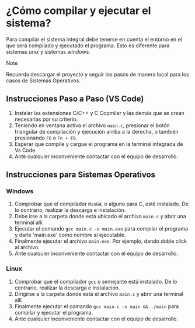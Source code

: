 # ¿Cómo compilar y ejecutar el sistema?

Para compilar el sistema integral debe tenerse en cuenta el entorno en el que será compilado y ejecutado el programa. Esto es diferente para sistemas *unix* y sistemas *windows*.

> [!NOTE]
>
> Recuerda descargar el proyecto y seguir los pasos de manera local para los casos de Sistemas Operativos.

## Instrucciones Paso a Paso (VS Code)

1. Instalar las extensiones C/C++ y C Copmiler y las demás que se crean necesarias por su criterio.
1. Teniendo en ventana activa el archivo `main.c`, presionar el botón triangular de compilación y ejecución arriba a la derecha, o también presionando `F6` o `Fn + F6`.
1. Esperar que compile y cargue el programa en la terminal integrada de Vs Code.
1. Ante cualquier inconveniente contactar con el equipo de desarrollo.

## Instrucciones para Sistemas Operativos

### Windows

1. Comprobar que el compilador `MinGW`, o alguno para C, esté instalado. De lo contrario, realizar la descarga e instalación.
1. Debe irse a la carpeta donde está ubicado el archivo `main.c` y abrir una terminal allí.
1. Ejecutar el comando `gcc main.c -o main.exe` para compilar el programa y darle 'main.exe' como nombre al ejecutable.
1. Finalmente ejecutar el archivo `main.exe`. Por ejemplo, dando doble click al archivo.
1. Ante cualquier inconveniente contactar con el equipo de desarrollo.

### Linux

1. Comprobar que el compilador `gcc` o semejante está instalado. De lo contrario, realizar la descarga e instalación.
1. Dirigirse a la carpeta donde está el archivo `main.c` y abrir una terminal allí.
1. Finalmente ejecutar el comando `gcc main.c -o main && ./main` para compilar y ejecutar el programa.
1. Ante cualquier inconveniente contactar con el equipo de desarrollo.
